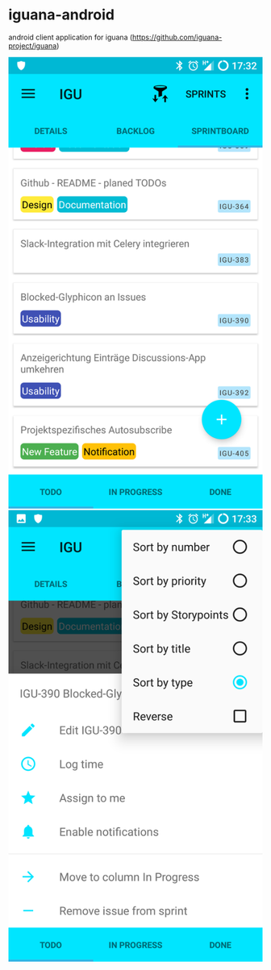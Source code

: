 # iguana-android
android client application for iguana (https://github.com/iguana-project/iguana)

![demo1 picture](https://raw.githubusercontent.com/asdfkaba/test/master/demo1.png) ![demo2 picture](https://raw.githubusercontent.com/asdfkaba/test/master/demo2.png)
